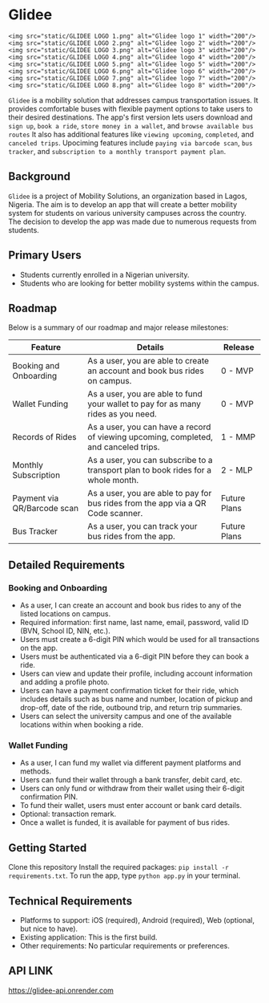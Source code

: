 # Glidee


<p align="center">

    <img src="static/GLIDEE LOGO 1.png" alt="Glidee logo 1" width="200"/>
    <img src="static/GLIDEE LOGO 2.png" alt="Glidee logo 2" width="200"/>
    <img src="static/GLIDEE LOGO 3.png" alt="Glidee logo 3" width="200"/>
    <img src="static/GLIDEE LOGO 4.png" alt="Glidee logo 4" width="200"/>
    <img src="static/GLIDEE LOGO 5.png" alt="Glidee logo 5" width="200"/>
    <img src="static/GLIDEE LOGO 6.png" alt="Glidee logo 6" width="200"/>
    <img src="static/GLIDEE LOGO 7.png" alt="Glidee logo 7" width="200"/>
    <img src="static/GLIDEE LOGO 8.png" alt="Glidee logo 8" width="200"/>

</p>

`Glidee` is a mobility solution that addresses campus transportation issues. It provides comfortable buses with flexible payment options to take users to their desired destinations. The app's first version lets users download and `sign up`, `book a ride`, `store money in a wallet`, and `browse available bus routes` It also has additional features like `viewing upcoming`, `completed`, and `canceled trips`. Upociming features include `paying via barcode scan`, `bus tracker`, and `subscription to a monthly transport payment plan`.

## Background

`Glidee` is a project of Mobility Solutions, an organization based in Lagos, Nigeria. The aim is to develop an app that will create a better mobility system for students on various university campuses across the country. The decision to develop the app was made due to numerous requests from students. 

## Primary Users

- Students currently enrolled in a Nigerian university.
- Students who are looking for better mobility systems within the campus.

## Roadmap

Below is a summary of our roadmap and major release milestones:

| Feature               | Details                                                                                                                                                       | Release |
|-----------------------|---------------------------------------------------------------------------------------------------------------------------------------------------------------|---------|
| Booking and Onboarding | As a user, you are able to create an account and book bus rides on campus.                                                                                    | 0 - MVP |
| Wallet Funding        | As a user, you are able to fund your wallet to pay for as many rides as you need.                                                                             | 0 - MVP |
| Records of Rides      | As a user, you can have a record of viewing upcoming, completed, and canceled trips.                                                                          | 1 - MMP |
| Monthly Subscription  | As a user, you can subscribe to a transport plan to book rides for a whole month.                                                                             | 2 - MLP |
| Payment via QR/Barcode scan    | As a user, you are able to pay for bus rides from the app via a QR Code scanner.                                                                             | Future Plans |
| Bus Tracker           | As a user, you can track your bus rides from the app.                                                                                                         | Future Plans |

## Detailed Requirements

### Booking and Onboarding

- As a user, I can create an account and book bus rides to any of the listed locations on campus.
- Required information: first name, last name, email, password, valid ID (BVN, School ID, NIN, etc.).
- Users must create a 6-digit PIN which would be used for all transactions on the app.
- Users must be authenticated via a 6-digit PIN before they can book a ride.
- Users can view and update their profile, including account information and adding a profile photo.
- Users can have a payment confirmation ticket for their ride, which includes details such as bus name and number, location of pickup and drop-off, date of the ride, outbound trip, and return trip summaries.
- Users can select the university campus and one of the available locations within when booking a ride.

### Wallet Funding

- As a user, I can fund my wallet via different payment platforms and methods.
- Users can fund their wallet through a bank transfer, debit card, etc.
- Users can only fund or withdraw from their wallet using their 6-digit confirmation PIN.
- To fund their wallet, users must enter account or bank card details.
- Optional: transaction remark.
- Once a wallet is funded, it is available for payment of bus rides.

## Getting Started

Clone this repository Install the required packages: `pip install -r requirements.txt`.
To run the app, type `python app.py` in your terminal.


## Technical Requirements

- Platforms to support: iOS (required), Android (required), Web (optional, but nice to have).
- Existing application: This is the first build.
- Other requirements: No particular requirements or preferences.

## API LINK

https://glidee-api.onrender.com

